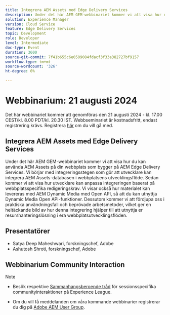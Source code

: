 ```yaml
---
title: Integrera AEM Assets med Edge Delivery Services
description: Under det här AEM GEM-webbinariet kommer vi att visa hur du kan använda AEM Assets på din webbplats som bygger på AEM Edge Delivery Services.  Vi börjar med integreringsstegen som gör att utvecklare kan integrera AEM Assets-databasen i webbplatsens utvecklingsflöde. Sedan kommer vi att visa hur utvecklare kan anpassa integreringen baserat på webbplatsspecifika redigeringskrav. Vi visar också hur materialet kan levereras med AEM Dynamic Media med Open API, så att du kan utnyttja Dynamic Media Open API-funktioner. Dessutom kommer vi att fördjupa oss i praktiska användningsfall och beprövade arbetsmetoder, vilket ger en heltäckande bild av hur denna integrering hjälper till att utnyttja er resurshanteringslösning i era webbplatsutvecklingsflöden.
solution: Experience Manager
version: Cloud Service
feature: Edge Delivery Services
topic: Development
role: Developer
level: Intermediate
doc-type: Event
duration: 3600
source-git-commit: 7f41b655c6e0509084fdacf3f33a382727bf9157
workflow-type: tm+mt
source-wordcount: '326'
ht-degree: 0%

---
```


# Webbinarium: 21 augusti 2024

Det här webbinariet kommer att genomföras den 21 augusti 2024 - kl. 17.00 CEST/kl. 8.00 PDT/kl. 20.30 IST.
Webbseminariet är kostnadsfritt, endast registrering krävs.
Registrera [här](https://adobe.ly/3LTT3hg) om du vill gå med.

## Integrera AEM Assets med Edge Delivery Services

Under det här AEM GEM-webbinariet kommer vi att visa hur du kan använda AEM Assets på din webbplats som bygger på AEM Edge Delivery Services.  Vi börjar med integreringsstegen som gör att utvecklare kan integrera AEM Assets-databasen i webbplatsens utvecklingsflöde. Sedan kommer vi att visa hur utvecklare kan anpassa integreringen baserat på webbplatsspecifika redigeringskrav. Vi visar också hur materialet kan levereras med AEM Dynamic Media med Open API, så att du kan utnyttja Dynamic Media Open API-funktioner. Dessutom kommer vi att fördjupa oss i praktiska användningsfall och beprövade arbetsmetoder, vilket ger en heltäckande bild av hur denna integrering hjälper till att utnyttja er resurshanteringslösning i era webbplatsutvecklingsflöden.

## Presentatörer

* Satya Deep Maheshwari, forskningschef, Adobe
* Ashutosh Shroti, forskningschef, Adobe

## Webbinarium Community Interaction

>[!NOTE]
>
>* Besök respektive [Sammanhangsberoende tråd](https://adobe.ly/4aCz0OE) för sessionsspecifika communityinteraktioner på Experience League.
>
>* Om du vill få meddelanden om våra kommande webbinarier registrerar du dig på [Adobe AEM User Group](https://aem-augs.adobe.com/).
